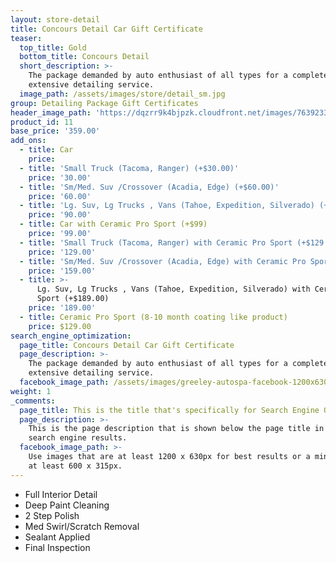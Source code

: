 ```yaml
---
layout: store-detail
title: Concours Detail Car Gift Certificate
teaser:
  top_title: Gold
  bottom_title: Concours Detail
  short_description: >-
    The package demanded by auto enthusiast of all types for a complete and
    extensive detailing service.
  image_path: /assets/images/store/detail_sm.jpg
group: Detailing Package Gift Certificates
header_image_path: 'https://dqzrr9k4bjpzk.cloudfront.net/images/7639233/342225154.jpg'
product_id: 11
base_price: '359.00'
add_ons:
  - title: Car
    price:
  - title: 'Small Truck (Tacoma, Ranger) (+$30.00)'
    price: '30.00'
  - title: 'Sm/Med. Suv /Crossover (Acadia, Edge) (+$60.00)'
    price: '60.00'
  - title: 'Lg. Suv, Lg Trucks , Vans (Tahoe, Expedition​, Silverado) (+$90.00)'
    price: '90.00'
  - title: Car with Ceramic Pro Sport (+$99)
    price: '99.00'
  - title: 'Small Truck (Tacoma, Ranger) with Ceramic Pro Sport (+$129.00)'
    price: '129.00'
  - title: 'Sm/Med. Suv /Crossover (Acadia, Edge) with Ceramic Pro Sport (+$159.00)'
    price: '159.00'
  - title: >-
      Lg. Suv, Lg Trucks , Vans (Tahoe, Expedition​, Silverado) with Ceramic Pro
      Sport (+$189.00)
    price: '189.00'
  - title: Ceramic Pro Sport (8-10 month coating like product)
    price: $129.00
search_engine_optimization:
  page_title: Concours Detail Car Gift Certificate
  page_description: >-
    The package demanded by auto enthusiast of all types for a complete and
    extensive detailing service.
  facebook_image_path: /assets/images/greeley-autospa-facebook-1200x630.png
weight: 1
_comments:
  page_title: This is the title that's specifically for Search Engine Optimization.
  page_description: >-
    This is the page description that is shown below the page title in the
    search engine results.
  facebook_image_path: >-
    Use images that are at least 1200 x 630px for best results or a minimum of
    at least 600 x 315px.
---
```


* Full Interior Detail
* Deep Paint Cleaning
* 2 Step Polish
* Med Swirl/Scratch Removal
* Sealant Applied
* Final Inspection